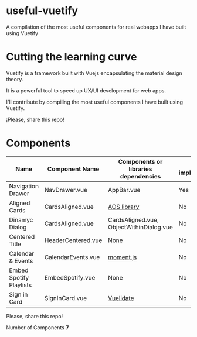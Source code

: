 # useful-vuetify
A compilation of the most useful components for real webapps I have built using Vuetify 
# Cutting the learning curve

Vuetify is a framework built with Vuejs encapsulating the material design theory. 

It is a powerful tool to speed up UX/UI development for web apps. 

I'll contribute by compiling the most useful components I have built using Vuetify. 

¡Please, share this repo!

# Components

|Name|Component Name|Components or libraries dependencies|Vuex implementation|
|-|-|-|-|
|Navigation Drawer|NavDrawer.vue|AppBar.vue|Yes|
|Aligned Cards|CardsAligned.vue|[AOS library](https://michalsnik.github.io/aos/)|No|
|Dinamyc Dialog|CardsAligned.vue|CardsAligned.vue, ObjectWithinDialog.vue|No|
|Centered Title|HeaderCentered.vue|None|No|
|Calendar & Events|CalendarEvents.vue|[moment.js](https://momentjs.com/)|No|
|Embed Spotify Playlists|EmbedSpotify.vue|None|No|
|Sign in Card|SignInCard.vue|[Vuelidate](https://vuelidate.js.org/#sub-installation)|No|

Please, share this repo!

Number of Components **7**